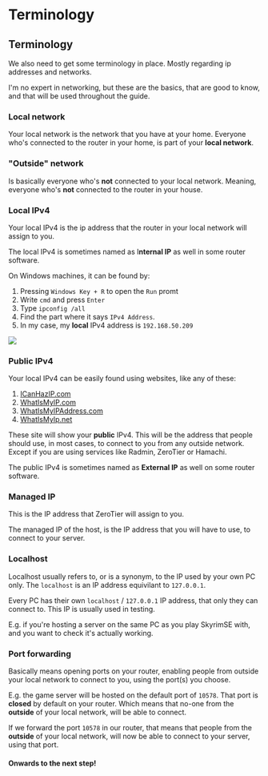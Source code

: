 # Terminology

## Terminology

We also need to get some terminology in place. Mostly regarding ip addresses and networks.

I'm no expert in networking, but these are the basics, that are good to know, and that will be used throughout the guide.

### **Local network**

Your local network is the network that you have at your home. Everyone who's connected to the router in your home, is part of your **local network**.

### **"Outside" network**

Is basically everyone who's **not** connected to your local network. Meaning, everyone who's **not** connected to the router in your house.

### **Local IPv4**

Your local IPv4 is the ip address that the router in your local network will assign to you.

The local IPv4 is sometimes named as I**nternal IP** as well in some router software.

On Windows machines, it can be found by:

1. Pressing `Windows Key + R` to open the `Run` promt
2. Write `cmd` and press `Enter`
3. Type `ipconfig /all`
4. Find the part where it says `IPv4 Address`.
5. In my case, my **local** IPv4 address is `192.168.50.209`

![](https://shx.is/5BxOG8FiU.gif)

### **Public IPv4**

Your local IPv4 can be easily found using websites, like any of these:

1. [ICanHazIP.com](https://icanhazip.com/)
2. [WhatIsMyIP.com](https://www.whatismyip.com/)
3. [WhatIsMyIPAddress.com](https://whatismyipaddress.com/)
4. [WhatIsMyIp.net](https://www.whatismyip.net/)

These site will show your **public** IPv4. This will be the address that people should use, in most cases, to connect to you from any outside network. Except if you are using services like Radmin, ZeroTier or Hamachi.

The public IPv4 is sometimes named as **External IP** as well on some router software.

### **Managed IP**

This is the IP address that ZeroTier will assign to you.

The managed IP of the host, is the IP address that you will have to use, to connect to your server.

### **Localhost**

Localhost usually refers to, or is a synonym, to the IP used by your own PC only. The `localhost` is an IP address equivilant to `127.0.0.1`.

Every PC has their own `localhost` / `127.0.0.1` IP address, that only they can connect to. This IP is usually used in testing.

E.g. if you're hosting a server on the same PC as you play SkyrimSE with, and you want to check it's actually working.

### **Port forwarding**

Basically means opening ports on your router, enabling people from outside your local network to connect to you, using the port(s) you choose.

E.g. the game server will be hosted on the default port of `10578`. That port is **closed** by default on your router. Which means that no-one from the **outside** of your local network, will be able to connect.

If we forward the port `10578` in our router, that means that people from the **outside** of your local network, will now be able to connect to your server, using that port.

#### Onwards to the next step!
